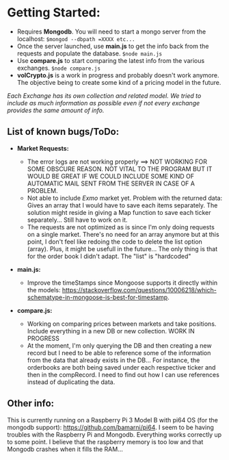 # Getting Started:
  - Requires **Mongodb**. You will need to start a mongo server from the localhost: `$mongod --dbpath =XXXX etc...`
  - Once the server launched, use **main.js** to get the info back from the requests and populate the database. `$node main.js`
  - Use **compare.js** to start comparing the latest info from the various exchanges. `$node compare.js`
  - **volCrypto.js** is a work in progress and probably doesn't work anymore. The objective being to create some kind of a pricing model in the future.


  *Each Exchange has its own collection and related model. We tried to include as much information as possible even if not every exchange provides the same amount of info.*

## List of known bugs/ToDo:
 * **Market Requests:**
    - The error logs are not working properly ==> NOT WORKING FOR SOME OBSCURE REASON. NOT VITAL TO THE PROGRAM BUT IT WOULD BE GREAT IF WE COULD INCLUDE SOME KIND OF AUTOMATIC MAIL SENT FROM THE SERVER IN CASE OF A PROBLEM.
    - Not able to include *Exmo* market yet. Problem with the returned data: Gives an array that I would have to save each items separately. The solution might reside in giving a Map function to save each ticker separately... Still have to work on it.
    - The requests are not optimized as is since I'm only doing requests on a single market. There's no need for an array anymore but at this point, I don't feel like redoing the code to delete the list option (array). Plus, it might be usefull in the future... The only thing is that for the order book I didn't adapt. The "list" is "hardcoded"

 * **main.js:**
    - Improve the timeStamps since Mongoose supports it directly within the models: https://stackoverflow.com/questions/10006218/which-schematype-in-mongoose-is-best-for-timestamp.

 * **compare.js:**
    - Working on comparing prices between markets and take positions. Include everything in a new DB or new collection. WORK IN PROGRESS
    - At the moment, I'm only querying the DB and then creating a new record but I need to be able to reference some of the information from the data that already exists in the DB... For instance, the orderbooks are both being saved under each respective ticker and then in the compRecord. I need to find out how I can use references instead of duplicating the data.

## Other info:

This is currently running on a Raspberry Pi 3 Model B with pi64 OS (for the mongodb support): https://github.com/bamarni/pi64.
I seem to be having troubles with the Raspberry Pi and Mongodb. Everything works correctly up to some point. I believe that the raspberry memory is too low and that Mongodb crashes when it fills the RAM...
